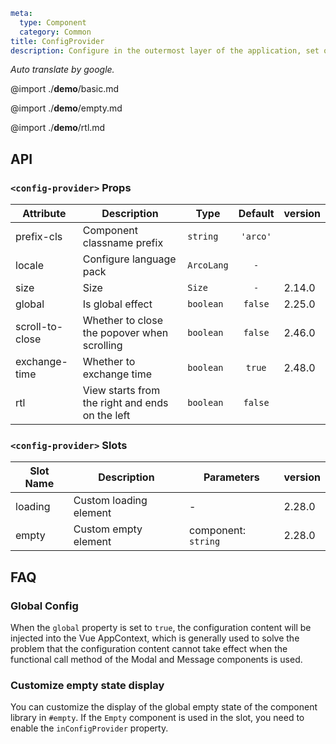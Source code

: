 ```yaml
meta:
  type: Component
  category: Common
title: ConfigProvider
description: Configure in the outermost layer of the application, set once, and take effect globally. Generally used to set functions such as internationalized languages.
```

_Auto translate by google._

@import ./**demo**/basic.md

@import ./**demo**/empty.md

@import ./**demo**/rtl.md

## API

### `<config-provider>` Props

| Attribute       | Description                                     | Type       | Default  | version |
| --------------- | ----------------------------------------------- | ---------- | :------: | :------ |
| prefix-cls      | Component classname prefix                      | `string`   | `'arco'` |         |
| locale          | Configure language pack                         | `ArcoLang` |   `-`    |         |
| size            | Size                                            | `Size`     |   `-`    | 2.14.0  |
| global          | Is global effect                                | `boolean`  | `false`  | 2.25.0  |
| scroll-to-close | Whether to close the popover when scrolling     | `boolean`  | `false`  | 2.46.0  |
| exchange-time   | Whether to exchange time                        | `boolean`  |  `true`  | 2.48.0  |
| rtl             | View starts from the right and ends on the left | `boolean`  | `false`  |         |

### `<config-provider>` Slots

| Slot Name | Description            | Parameters          | version |
| --------- | ---------------------- | ------------------- | :------ |
| loading   | Custom loading element | -                   | 2.28.0  |
| empty     | Custom empty element   | component: `string` | 2.28.0  |

## FAQ

### Global Config

When the `global` property is set to `true`, the configuration content will be injected into the Vue AppContext, which is generally used to solve the problem that the configuration content cannot take effect when the functional call method of the Modal and Message components is used.

### Customize empty state display

You can customize the display of the global empty state of the component library in `#empty`. If the `Empty` component is used in the slot, you need to enable the `inConfigProvider` property.
